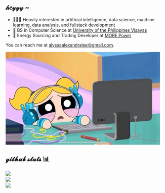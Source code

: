 ## 𝒽𝑒𝓎𝓎𝓎 ~

- 👩🏻‍💻 Heavily interested in artificial intelligence, data science, machine learning, data analysis, and fullstack development
- 🏫 BS in Computer Science at [University of the Philippines Visayas](https://www.upv.edu.ph/)
- 💼 Energy Sourcing and Trading Developer at [MORE Power](https://morepower.com.ph/)

You can reach me at alyssaalexandralee@gmail.com.

<img src="./bubbles-coding.jpg" width="500" height="300">

## 𝓰𝓲𝓽𝓱𝓾𝓫 𝓼𝓽𝓪𝓽𝓼 📊
![](https://github-readme-stats.vercel.app/api?username=codewithaal&theme=dark&hide_border=true&include_all_commits=true&count_private=true)<br/>
![](https://nirzak-streak-stats.vercel.app/?user=codewithaal&theme=dark&hide_border=true)<br/>
![](https://github-readme-stats.vercel.app/api/top-langs/?username=codewithaal&theme=dark&hide_border=true&include_all_commits=true&count_private=true&layout=compact)
